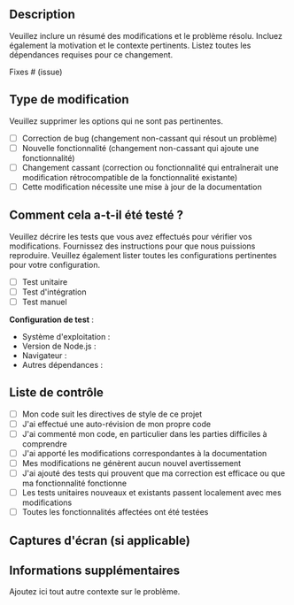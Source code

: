 ## Description

Veuillez inclure un résumé des modifications et le problème résolu. Incluez également la motivation et le contexte pertinents. Listez toutes les dépendances requises pour ce changement.

Fixes # (issue)

## Type de modification

Veuillez supprimer les options qui ne sont pas pertinentes.

- [ ] Correction de bug (changement non-cassant qui résout un problème)
- [ ] Nouvelle fonctionnalité (changement non-cassant qui ajoute une fonctionnalité)
- [ ] Changement cassant (correction ou fonctionnalité qui entraînerait une modification rétrocompatible de la fonctionnalité existante)
- [ ] Cette modification nécessite une mise à jour de la documentation

## Comment cela a-t-il été testé ?

Veuillez décrire les tests que vous avez effectués pour vérifier vos modifications. Fournissez des instructions pour que nous puissions reproduire. Veuillez également lister toutes les configurations pertinentes pour votre configuration.

- [ ] Test unitaire
- [ ] Test d'intégration
- [ ] Test manuel

**Configuration de test** :
- Système d'exploitation :
- Version de Node.js :
- Navigateur :
- Autres dépendances :

## Liste de contrôle

- [ ] Mon code suit les directives de style de ce projet
- [ ] J'ai effectué une auto-révision de mon propre code
- [ ] J'ai commenté mon code, en particulier dans les parties difficiles à comprendre
- [ ] J'ai apporté les modifications correspondantes à la documentation
- [ ] Mes modifications ne génèrent aucun nouvel avertissement
- [ ] J'ai ajouté des tests qui prouvent que ma correction est efficace ou que ma fonctionnalité fonctionne
- [ ] Les tests unitaires nouveaux et existants passent localement avec mes modifications
- [ ] Toutes les fonctionnalités affectées ont été testées

## Captures d'écran (si applicable)

## Informations supplémentaires

Ajoutez ici tout autre contexte sur le problème.
